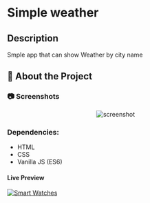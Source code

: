 # Simple weather 

## Description
Smple app that can show Weather by city name 

<!-- About the Project -->
## :star2: About the Project


<!-- Screenshots -->
### :camera: Screenshots

<div align="center"> 
  <img src="https://i.imgur.com/10hpHMg.png" alt="screenshot" />
</div>

### Dependencies:

* HTML
* CSS
* Vanilla JS (ES6)

#### Live Preview 

[![Smart Watches](https://dabuttonfactory.com/button.png?t=Live+Demo&f=Open+Sans-Bold&ts=16&tc=fff&hp=45&vp=20&w=180&h=40&c=round&bgt=unicolored&bgc=0275d8 "Click button to open live demo")](https://subtle-parfait-83b63e.netlify.app/)
